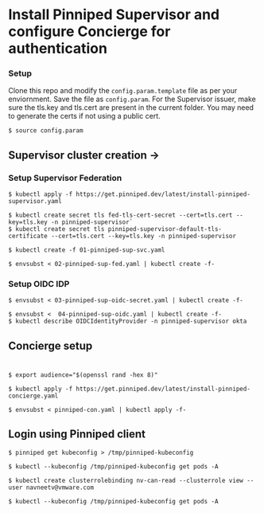 # Install Pinniped Supervisor and configure Concierge for authentication

### Setup 

Clone this repo and modify the `config.param.template` file as per your enviornment. Save the file as `config.param`. For the Supervisor issuer, make sure the tls.key and tls.cert are present in the current folder. You may need to generate the certs if not using a public cert. 

`$ source config.param`


## Supervisor cluster creation -> 

### Setup Supervisor Federation

`$ kubectl apply -f https://get.pinniped.dev/latest/install-pinniped-supervisor.yaml`

```
$ kubectl create secret tls fed-tls-cert-secret --cert=tls.cert --key=tls.key -n pinniped-supervisor`
$ kubectl create secret tls pinniped-supervisor-default-tls-certificate --cert=tls.cert --key=tls.key -n pinniped-supervisor
```

`$ kubectl create -f 01-pinniped-sup-svc.yaml`

`$ envsubst < 02-pinniped-sup-fed.yaml | kubectl create -f-`

### Setup OIDC IDP
`$ envsubst < 03-pinniped-sup-oidc-secret.yaml | kubectl create -f-`

```
$ envsubst <  04-pinniped-sup-oidc.yaml | kubectl create -f-
$ kubectl describe OIDCIdentityProvider -n pinniped-supervisor okta
```

## Concierge setup 

#
`$ export audience="$(openssl rand -hex 8)"`

`$ kubectl apply -f https://get.pinniped.dev/latest/install-pinniped-concierge.yaml`

`$ envsubst < pinniped-con.yaml | kubectl apply -f- `


## Login using Pinniped client

`$ pinniped get kubeconfig > /tmp/pinniped-kubeconfig`

`$ kubectl --kubeconfig /tmp/pinniped-kubeconfig get pods -A`

`$ kubectl create clusterrolebinding nv-can-read --clusterrole view --user navneetv@vmware.com`

`$ kubectl --kubeconfig /tmp/pinniped-kubeconfig get pods -A`
